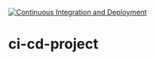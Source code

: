 [![Continuous Integration and Deployment](https://github.com/potatoscript/ci-cd-project/actions/workflows/ci-cd.yaml/badge.svg)](https://github.com/potatoscript/ci-cd-project/actions/workflows/ci-cd.yaml)

# ci-cd-project
